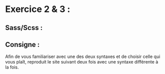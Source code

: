 # Exercice 2 & 3 :

## Sass/Scss :

## Consigne :

Afin de vous familiariser avec une des deux syntaxes et de choisir celle qui vous plaît, reproduit le site suivant deux fois avec une syntaxe différente à la fois.